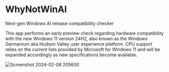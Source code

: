 # WhyNotWinAI
Next-gen Windows AI release compatibility checker 

This app performs an early preview check regarding hardware compatibility with the new Windows 11 version 24H2, also known as the Windows Germanium aka Hudson Valley user experience platform. CPU support relies on the current lists provided by Microsoft for Windows 11 and will be expanded accordingly as new specifications become available. 

![Screenshot 2024-02-08 205600](https://github.com/builtbybel/WhyNotWinAI/assets/57478606/233c7fce-3c0a-46fe-9544-124d7a604ad9)
